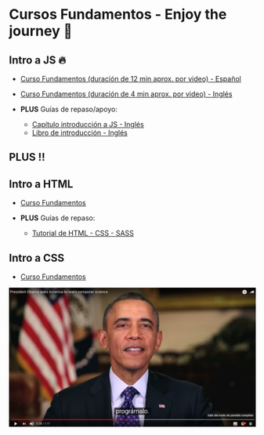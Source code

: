 # Cursos Fundamentos - Enjoy the journey 🎉

## Intro a JS 🔥
  - [Curso Fundamentos (duración de 12 min aprox. por video) - Español][tuto_JS_1_ESP]
  - [Curso Fundamentos (duración de 4 min aprox. por video) - Inglés][tuto_JS_2_EN]

  - **PLUS** Guías de repaso/apoyo:
    - [Capítulo introducción a JS - Inglés][book_JS_1_EN]
    - [Libro de introducción - Inglés][book_JS_2_EN]

## PLUS ‼

## Intro a HTML
  - [Curso Fundamentos][tuto_HTML_1_ESP]

  - **PLUS** Guías de repaso:
    - [Tutorial de HTML - CSS - SASS][book_HTML_1_EN]

## Intro a CSS
  - [Curso Fundamentos][tuto_CSS_1_ESP]

[![Every body should learn how to program a computer][obama]][yt_1]

[tuto_HTML_1_ESP]: <https://www.youtube.com/watch?v=cqMfPS8jPys&list=PLhSj3UTs2_yVHt2DgHky_MzzRC58UHE4z>
[book_HTML_1_EN]: <http://marksheet.io/>

[tuto_CSS_1_ESP]: <https://www.youtube.com/watch?v=4CM-wa7abtI&list=PLhSj3UTs2_yU0fGoS1bjpHqky4kCEmTbR&index=11>

[tuto_JS_1_ESP]: <https://www.youtube.com/watch?v=xnWtGNiG2lg&list=PLhSj3UTs2_yVC0iaCGf16glrrfXuiSd0G>
[tuto_JS_2_EN]: <https://www.youtube.com/watch?v=le-URjBhevE&list=PLWKjhJtqVAbk2qRZtWSzCIN38JC_NdhW5>

[book_JS_1_EN]: <https://github.com/getify/You-Dont-Know-JS/blob/master/up%20%26%20going/ch2.md>
[book_JS_2_EN]: <http://eloquentjavascript.net/>

[yt_1]: <https://www.youtube.com/watch?v=6XvmhE1J9PY>
[yt_2]: <https://www.youtube.com/watch?v=sDk1pTDPROI>

[obama]: imgs/obama.png
